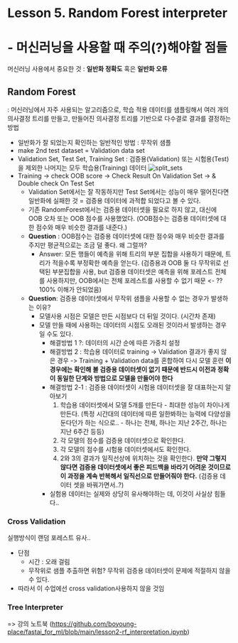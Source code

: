 # Lesson 5.  Random Forest interpreter 

# - 머신러닝을 사용할 때 주의(?)해야할 점들

머신러닝 사용에서 중요한 것 :  **일반화 정확도** 혹은 **일반화 오류**

## Random Forest

: 머신러닝에서 자주 사용되는 알고리즘으로, 학습 적용 데이터를 샘플링해서 여러 개의 의사결정 트리를 만들고, 만들어진 의사결정 트리를 기반으로 다수결로 결과를 결정하는 방법

- 일반화가 잘 되었는지 확인하는 일반적인 방법 :  무작위 샘플
- make 2nd test dataset = Validation data set
- Validation Set, Test Set, Training Set :  검증용(Validation) 또는 시험용(Test)을 제외한 나머지는 모두 학습용(Training) 데이터
![split_sets](https://miro.medium.com/max/585/1*Ka6WNHrQDnoD1WfvYxKl_w.png)
- Training -> check OOB score -> Check Result On Validation Set -> & Double check On Test Set
  - Validation Set에서는 잘 작동하지만 Test Set에서는 성능이 매우 떨어진다면 일반화에 실패한 것 = 검증용 데이터에 과적합 되었다고 볼 수 있다.
  - 기존 RandomForest에서는 검증용 데이터셋을 필요로 하지 않고, 대신에 OOB 오차 또는 OOB 점수를 사용했었다. (OOB점수는 검증용 데이터셋에 대한 점수와 매우 비슷한 결과를 내준다.)
  - **Question** : OOB점수는 검증용 데이터셋에 대한 점수와 매우 비슷한 결과를 주지만 평균적으로는 조금 덜 좋다. 왜 그럴까?
    - Answer: 모든 행들이 예측을 위해 트리의 부분 집합을 사용하기 때문에, 트리가 적을수록 부정확한 예측을 얻는다. (검증용과 OOB 둘 다 무작위로 선택된 부분집합을 사용, but 검증용 데이터셋은 예측을 위해 포레스트 전체를 사용하지만, OOB에서는 전체 포레스트를 사용할 수 없기 때문 <- ?? 100% 이해가 안되었음)
  - **Question**: 검증용 데이터셋에서 무작위 샘플을 사용할 수 없는 경우가 발생하는 이유?
    - 모델사용 시점은 모델은 만든 시점보다 더 뒤일 것이다. (시간차 존재)
    - 모델 만들 때에 사용하는 데이터의 시점도 오래된 것이라서 발생하는 경우일 수도 있다.
      - 해결방법 1 ?:  데이터의 시간 순에 따른 가중치 설정
      - 해결방법 2 :  학습용 데이터로 training -> Validation 결과가 좋지 않은 경우 -> Training + Validation data를 혼합하여 다시 모델 훈련  **이 경우에는 확인해 볼 검증용 데이터셋이 없기 때문에 반드시 이전과 정확이 동일한 단계와 방법으로 모델을 만들어야 한다**
      - 해결방법 2-1 : 검증용 데이터셋이 시험용 데이터셋을 잘 대표하는지 알아보기
        1. 학습용 데이터셋에서 모델 5개를 만든다 - 최대한 성능이 차이나게 만든다. (특정 시간대의 데이터에 따른 일한봐하는 능력에 다양성을 둔다던가 하는 식으로.. - 하나는 전체, 하나는 지난 2주간, 하나는 지난 6주간 등등)
        2. 각 모델의 점수를 검증용 데이터셋으로 확인한다.
        3. 각 모델의 점수를 시험용 데이터셋에서도 확인한다.
        4. 2와 3의 결과가 일직선상에 위치하는 것을 확인한다. **만약 그렇지 않다면 검증용 데이터셋에서 좋은 피드백을 바라기 어려운 것이므로 이 과정을 계속 반복해서 일직선으로 만들어줘야 한다.** (검증용 데이터 셋을 바꿔가면서..?)
      - 실험용 데이터는 실제와 상당히 유사해야하는 데, 이것이 사실상 힘들다..



### Cross Validation

실행방식이 랜덤 포레스트 유사..

- 단점
  - 시간 : 오래 걸림
  - 무작위로 샘플 추출하면 위험? 무작위 검증용 데이터셋이 문제에 적절하지 않을 수 있다.
- 따라서 이 수업에선 cross validation사용하지 않을 것임



### Tree Interpreter

=> 강의 노트북 (https://github.com/boyoung-place/fastai_for_ml/blob/main/lesson2-rf_interpretation.ipynb)
